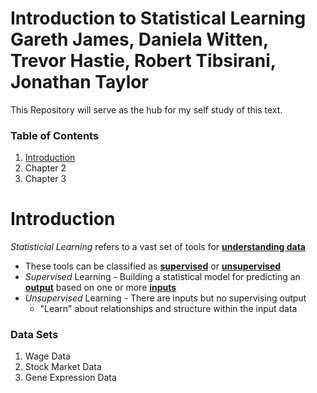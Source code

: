# Introduction to Statistical Learning <br /> Gareth James, Daniela Witten, Trevor Hastie, Robert Tibsirani, Jonathan Taylor

This Repository will serve as the hub for my self study of this text.

### Table of Contents
1. [Introduction](https://github.com/MoggoCodes/IntroToStatLearning)
2. Chapter 2
3. Chapter 3

# Introduction
*Statisticial Learning* refers to a vast set of tools for <ins>**understanding data**</ins>
- These tools can be classified as <ins>**supervised**</ins> or <ins>**unsupervised**</ins>
- *Supervised* Learning - Building a statistical model for predicting an <ins>**output**</ins> based on one or more <ins>**inputs**</ins>
- *Unsupervised* Learning - There are inputs but no supervising output
    - "Learn" about relationships and structure within the input data

### Data Sets
1. Wage Data
2. Stock Market Data
3. Gene Expression Data